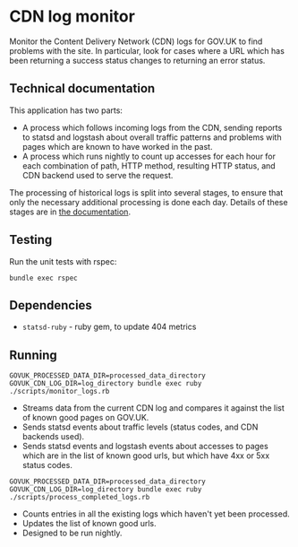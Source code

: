 # CDN log monitor

Monitor the Content Delivery Network (CDN) logs for GOV.UK to find problems
with the site.  In particular, look for cases where a URL which has been
returning a success status changes to returning an error status.

## Technical documentation

This application has two parts:

 - A process which follows incoming logs from the CDN, sending reports to
   statsd and logstash about overall traffic patterns and problems with pages
   which are known to have worked in the past.
 - A process which runs nightly to count up accesses for each hour for each
   combination of path, HTTP method, resulting HTTP status, and CDN backend
   used to serve the request.

The processing of historical logs is split into several stages, to ensure that
only the necessary additional processing is done each day.  Details of these stages are in
[the documentation](docs/design.md).

## Testing

Run the unit tests with rspec:

```
bundle exec rspec
```

## Dependencies

- `statsd-ruby` - ruby gem, to update 404 metrics

## Running

`GOVUK_PROCESSED_DATA_DIR=processed_data_directory GOVUK_CDN_LOG_DIR=log_directory bundle exec ruby ./scripts/monitor_logs.rb`

- Streams data from the current CDN log and compares it against the list of
  known good pages on GOV.UK.
- Sends statsd events about traffic levels (status codes, and CDN backends
  used).
- Sends statsd events and logstash events about accesses to pages which are in
  the list of known good urls, but which have 4xx or 5xx status codes.

`GOVUK_PROCESSED_DATA_DIR=processed_data_directory GOVUK_CDN_LOG_DIR=log_directory bundle exec ruby ./scripts/process_completed_logs.rb`

- Counts entries in all the existing logs which haven't yet been processed.
- Updates the list of known good urls.
- Designed to be run nightly.
